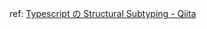 ref: [Typescript の Structural Subtyping - Qiita](https://qiita.com/tell-k/items/1a93acbb42e39377cd48)
